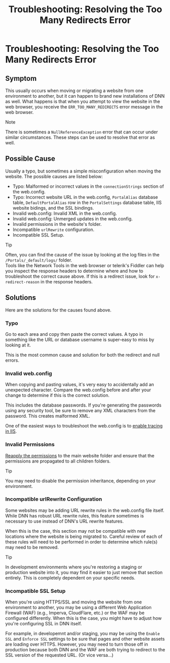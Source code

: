 ﻿---
uid: ts-too-many-redirects
locale: en
title: "Troubleshooting: Resolving the Too Many Redirects Error"
dnnversion: 09.02.00
related-topics: ts-how-to-increase-max-upload-file-size,ts-error-login-ip-filtering-is-currently-disabled,ts-error-another-user-has-taken-action-on-the-page,ts-error-unknown-server-tag-DNNComboBox,ts-error-could-not-load-awssdk,ts-error-sql-timeout,ts-error-argumentnullexception-after-move-upgrade,ts-install-missing-resources,ts-mixed-content-ssl,ts-broken-profile-image,ts-page-remains-in-draft,ts-site-theme-not-loading,ts-incomplete-content-localization,ts-missing-persona-bar
---

# Troubleshooting: Resolving the Too Many Redirects Error  

## Symptom  

This usually occurs when moving or migrating a website from one environment to another, but it can happen to brand new installations of DNN as well.  What happens is that when you attempt to view the website in the web browser, you receive the `ERR_TOO_MANY_REDIRECTS` error message in the web browser.  

> [!NOTE]  
> There is sometimes a `NullReferenceException` error that can occur under similar circumstances. These steps can be used to resolve that error as well.  

## Possible Cause

Usually a typo, but sometimes a simple misconfiguration when moving the website. The possible causes are listed below:  

* Typo: Malformed or incorrect values in the `connectionStrings` section of the web.config.  
* Typo: Incorrect website URL in the web.config, `PortalAlias` database table, `DefaultPortalAlias` row in the `PortalSettings` database table, IIS website bidings, and the SSL bindings.  
* Invalid web.config:  Invalid XML in the web.config.  
* Invalid web.config:  Unmerged updates in the web.config.  
* Invalid permissions in the website's folder.  
* Incompatible `urlRewrite` configuration.  
* Incompatible SSL Setup.  

> [!TIP]  
> Often, you can find the cause of the issue by looking at the log files in the `/Portals/_default/logs/` folder.  
> Tools like the Network Tools in the web browser or telerik's Fiddler can help you inspect the response headers to determine where and how to troubleshoot the correct cause above.  If this is a redirect issue, look for `x-redirect-reason` in the response headers.  

## Solutions  
Here are the solutions for the causes found above.  

### Typo  

Go to each area and copy then paste the correct values.  A typo in something like the URL or database username is super-easy to miss by looking at it.  

This is the most common cause and solution for both the redirect and null errors.  

### Invalid web.config  

When copying and pasting values, it's very easy to accidentally add an unexpected character.  Compare the web.config before and after your change to determine if this is the correct solution.  

This includes the database passwords.  If you're generating the passwords using any security tool, be sure to remove any XML characters from the password.  This creates malformed XML.  

One of the easiest ways to troubleshoot the web.config is to [enable tracing in IIS](https://docs.microsoft.com/en-us/iis/troubleshoot/using-failed-request-tracing/troubleshooting-failed-requests-using-tracing-in-iis).  

### Invalid Permissions

[Reapply the permissions](xref:set-up-dnn-folder) to the main website folder and ensure that the permissions are propagated to all children folders.  

> [!TIP]  
> You may need to disable the permission inheritance, depending on your environment.  

### Incompatible urlRewrite Configuration  

Some websites may be adding URL rewrite rules in the web.config file itself.  While DNN has robust URL rewrite rules, this feature sometimes is necessary to use instead of DNN's URL rewrite features.  

When this is the case, this section may not be compatible with new locations where the website is being migrated to.  Careful review of each of these rules will need to be performed in order to determine which rule(s) may need to be removed.  

> [!TIP]  
> In development environments where you're restoring a staging or production website into it, you may find it easier to just remove that section entirely.  This is completely dependent on your specific needs.  

### Incompatible SSL Setup  

When you're using HTTPS/SSL and moving the website from one environment to another, you may be using a different Web Application Firewall (WAF) (e.g., Imperva, CloudFlare, etc.) or the WAF may be configured differently.  When this is the case, you might have to adjust how you're configuring SSL in DNN itself.  

For example, in developemnt and/or staging, you may be using the `Enable SSL` and `Enforce SSL` settings to be sure that pages and other website assets are loading over HTTPS.  However, you may need to turn those off in production because both DNN and the WAF are both trying to redirect to the SSL version of the requested URL.  (Or vice versa...)  

